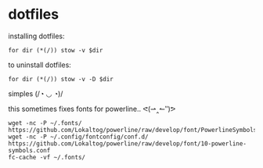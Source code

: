 dotfiles
========

installing dotfiles:

`for dir (*(/)) stow -v $dir`

to uninstall dotfiles:

`for dir (*(/)) stow -v -D $dir`

simples (/◔ ◡ ◔)/

this sometimes fixes fonts for powerline.. ᕙ(⇀‸↼‶)ᕗ

```
wget -nc -P ~/.fonts/ https://github.com/Lokaltog/powerline/raw/develop/font/PowerlineSymbols.otf
wget -nc -P ~/.config/fontconfig/conf.d/ https://github.com/Lokaltog/powerline/raw/develop/font/10-powerline-symbols.conf
fc-cache -vf ~/.fonts/
```
